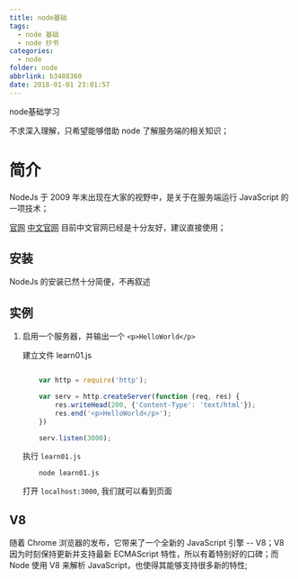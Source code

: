 ```yaml
---
title: node基础
tags:
  - node 基础
  - node 抄书
categories:
  - node
folder: node
abbrlink: b3488360
date: 2018-01-01 23:01:57
---
```



node基础学习

<!-- more -->

不求深入理解，只希望能够借助 node 了解服务端的相关知识；

# 简介

NodeJs 于 2009 年末出现在大家的视野中，是关于在服务端运行 JavaScript 的一项技术；

[官网](https://nodejs.org)
[中文官网](https://nodejs.org/zh-cn/) 目前中文官网已经是十分友好，建议直接使用；

## 安装

NodeJs 的安装已然十分简便，不再叙述

## 实例

1. 启用一个服务器，并输出一个 `<p>HelloWorld</p>`

    建立文件 learn01.js

    ```js learn01

        var http = require('http');

        var serv = http.createServer(function (req, res) {
            res.writeHead(200, {'Content-Type': 'text/html'});
            res.end('<p>HelloWorld</p>');
        })

        serv.listen(3000);    
    ```

    执行 `learn01.js`

    ```base
        node learn01.js    
    ```

    打开 `localhost:3000`, 我们就可以看到页面

## V8

随着 Chrome 浏览器的发布，它带来了一个全新的 JavaScript 引擎 -- V8；V8 因为时刻保持更新并支持最新 ECMAScript 特性，所以有着特别好的口碑；而 Node 使用 V8 来解析 JavaScript，也使得其能够支持很多新的特性;